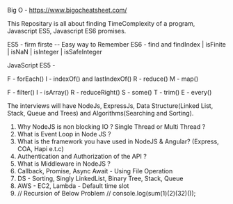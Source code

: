 Big O - https://www.bigocheatsheet.com/


This Repositary is all about finding TimeComplexity of a program, Javascript ES5, Javascript ES6 promises.


ES5 - firm firste -- Easy way to Remember
ES6 - find and findIndex | isFinite | isNaN | isInteger | isSafeInteger


JavaScript ES5 - 

F - forEach()
I - indexOf() and lastIndexOf()
R - reduce()
M - map()

F - filter()
I - isArray()
R - reduceRight()
S - some()
T - trim()
E - every()

The interviews will have NodeJs, ExpressJs, Data Structure(Linked List, Stack, Queue and Trees) and Algorithms(Searching and Sorting).

1. Why NodeJS is non blocking IO ? Single Thread or Multi Thread ?
2. What is Event Loop in Node JS ?
3. What is the framework you have used in NodeJS & Angular? (Express, COA, Hapi e.t.c)
4. Authentication and Authorization of the API ?
5. What is Middleware in NodeJS ?
6. Callback, Promise, Async Await - Using File Operation
7. DS - Sorting, Singly LinkedList, Binary Tree, Stack, Queue
8. AWS - EC2, Lambda - Default time slot
9. // Recursion of Below Problem // console.log(sum(1)(2)(32)());
